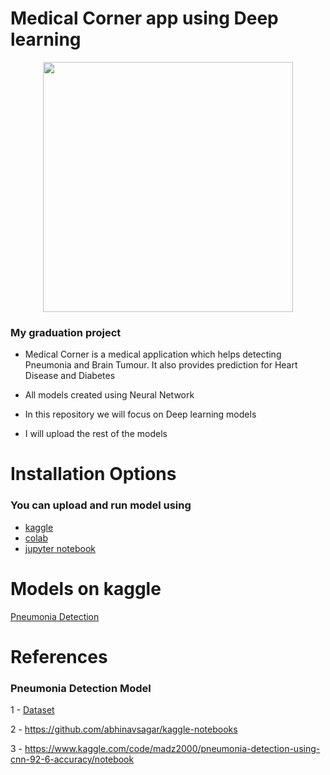 # Medical Corner app using Deep learning
<div align="center">
<img src="https://user-images.githubusercontent.com/56697867/179871133-b6a56485-90c9-4f6c-a8a6-e8cf9803575e.jpeg" width="400" center/>
</div>

### My graduation project

- Medical Corner is a medical application which helps detecting Pneumonia and
Brain Tumour. It also provides prediction for Heart Disease
and Diabetes 

- All models created using Neural Network

- In this repository we will focus on Deep learning models

- I will upload the rest of the models


# Installation Options
### You can upload and run model using
- [kaggle](https://www.kaggle.com/)
- [colab](https://colab.research.google.com/)
- [jupyter notebook](https://jupyter.org)

# Models on kaggle
[Pneumonia Detection](https://www.kaggle.com/code/mohamedkhaled7/pneumonia-detection-on-x-rays-using-cnn-and-tflite)

# References
### Pneumonia Detection Model
1 - [Dataset](https://www.kaggle.com/code/madz2000/pneumonia-detection-using-cnn-92-6-accuracy/data)

2 - https://github.com/abhinavsagar/kaggle-notebooks

3 - https://www.kaggle.com/code/madz2000/pneumonia-detection-using-cnn-92-6-accuracy/notebook
